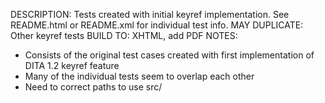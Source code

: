 DESCRIPTION: Tests created with initial keyref implementation. See README.html or README.xml for individual test info.
MAY DUPLICATE: Other keyref tests
BUILD TO: XHTML, add PDF
NOTES: 
* Consists of the original test cases created with first implementation of DITA 1.2 keyref feature
* Many of the individual tests seem to overlap each other
* Need to correct paths to use src/